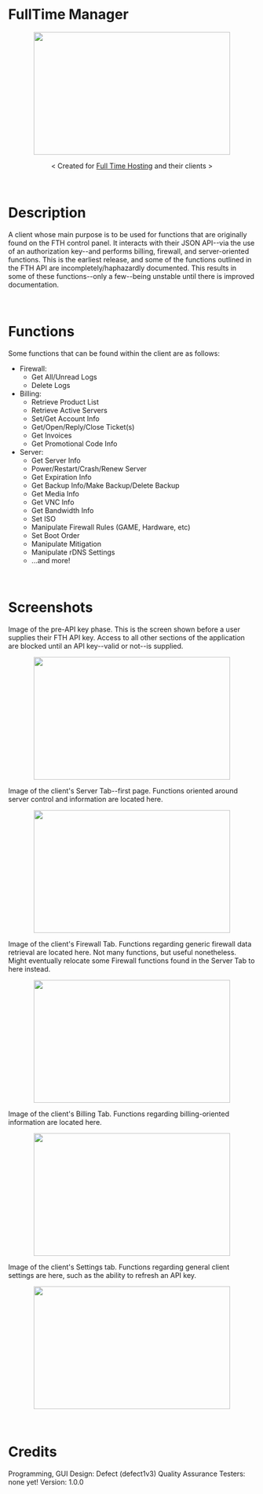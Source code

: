 # FullTime Manager
<p align="center">
  <img src="https://hostadvice.com/wp-content/uploads/2018/02/logo-8.png" width="400" height="250"></img>
</p>
<p align="center">
  < Created for <a href="https://fulltimehosting.net">Full Time Hosting</a> and their clients >
</p>

<br/>

# Description
A client whose main purpose is to be used for functions that are originally found on the FTH control panel. It interacts with their JSON API--via the use of an authorization key--and performs billing, firewall, and server-oriented functions. This is the earliest release, and some of the functions outlined in the FTH API are incompletely/haphazardly documented. This results in some of these functions--only a few--being unstable until there is improved documentation.

<br/>

# Functions
Some functions that can be found within the client are as follows:
  - Firewall:
    - Get All/Unread Logs
    - Delete Logs
  - Billing:
    - Retrieve Product List
    - Retrieve Active Servers
    - Set/Get Account Info
    - Get/Open/Reply/Close Ticket(s)
    - Get Invoices
    - Get Promotional Code Info
  - Server:
    - Get Server Info
    - Power/Restart/Crash/Renew Server
    - Get Expiration Info
    - Get Backup Info/Make Backup/Delete Backup
    - Get Media Info
    - Get VNC Info
    - Get Bandwidth Info
    - Set ISO
    - Manipulate Firewall Rules (GAME, Hardware, etc)
    - Set Boot Order
    - Manipulate Mitigation
    - Manipulate rDNS Settings
    - ...and more!

<br/>

# Screenshots
Image of the pre-API key phase. This is the screen shown before a user supplies their FTH API key. Access to all other sections of the application are blocked until an API key--valid or not--is supplied.
<p align="center">
  <img src="https://github.com/defec1iv3/FullTime-Manager/blob/master/Screenshots/ss4.PNG" width="400" height="250"></img>
</p>

Image of the client's Server Tab--first page. Functions oriented around server control and information are located here.
<p align="center">
  <img src="https://github.com/defec1iv3/FullTime-Manager/blob/master/Screenshots/ss0.PNG" width="400" height="250"></img>
</p>

Image of the client's Firewall Tab. Functions regarding generic firewall data retrieval are located here. Not many functions, but useful nonetheless. Might eventually relocate some Firewall functions found in the Server Tab to here instead.
<p align="center">
  <img src="https://github.com/defec1iv3/FullTime-Manager/blob/master/Screenshots/ss1.PNG" width="400" height="250"></img>
</p>

Image of the client's Billing Tab. Functions regarding billing-oriented information are located here. 
<p align="center">
  <img src="https://github.com/defec1iv3/FullTime-Manager/blob/master/Screenshots/ss2.PNG" width="400" height="250"></img>
</p>

Image of the client's Settings tab. Functions regarding general client settings are here, such as the ability to refresh an API key.
<p align="center">
  <img src="https://github.com/defec1iv3/FullTime-Manager/blob/master/Screenshots/ss3.PNG" width="400" height="250"></img>
</p>

<br/>

# Credits
Programming, GUI Design: Defect (defect1v3)
Quality Assurance Testers: none yet!
Version: 1.0.0
